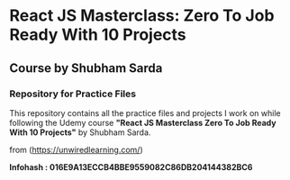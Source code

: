 # React JS Masterclass: Zero To Job Ready With 10 Projects

## Course by Shubham Sarda

### Repository for Practice Files

This repository contains all the practice files and projects I work on while following the Udemy course **"React JS Masterclass Zero To Job Ready With 10 Projects"** by Shubham Sarda.

from (https://unwiredlearning.com/)

**Infohash : 016E9A13ECCB4BBE9559082C86DB204144382BC6**
